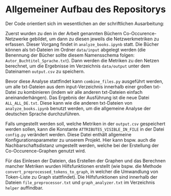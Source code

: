 # Allgemeiner Aufbau des Repositorys
Der Code orientiert sich im wesentlichen an der schriftlichen Ausarbeitung:

Zuerst wurden zu den in der Arbeit genannten Büchern Co-Occurence-Netzwerke gebildet, um dann zu diesen jeweils die Netzwerkmetriken zu erfassen. 
Dieser Vorgang findet in `analyze_books.ipynb` statt. Die Bücher können als txt-Dateien im Ordner `data/input` abgelegt werden (die Benennung der Bücher sollte diesem Namensschema folgen: `Autor_Buchtitel_Sprache.txt`). Dann werden die Metriken zu den Netzen berechnet, um die Ergebnisse im Verzeichnis `data/output` unter dem Dateinamen `output.csv` zu speichern.

Bevor diese Analyse stattfindet kann `combine_files.py` ausgeführt werden, um alle txt-Dateien aus dem input-Verzeichnis innerhalb einer großen txt-Datei zu kombinieren (indem wir alle anderen txt-Dateien einfach aneinanderhängen). Das Ergebnis der Ausführung ist die neue Datei `ALL_ALL_DE.txt`. Diese kann wie die anderen txt-Dateien von `analyze_books.ipynb` benutzt werden, um die allgemeine Analyse der deutschen Sprache durchzuführen. 

Falls umgestellt werden soll, welche Metriken in der `output.csv` gespeichert werden sollen, kann die Konstante `ATTRIBUTES_VISIBLE_IN_FILE` in der Datei `config.py` verändert werden. Diese Datei enthält allgemeine Konfigurationsparameter zu unserem Projekt. Hier kann bspw. auch die Nachbarschaftsdistanz umgestellt werden, welche bei der Erstellung der Co-Occurence-Graphen genutzt wird. 

Für das Einlesen der Dateien, das Erstellen der Graphen und das Berechnen mancher Metriken wurden Hilfsfunktionen erstellt (wie bspw. die Methode `convert_preprocessed_tokens_to_graph`, in welcher die Umwandlung von Token-Liste zu Graph stattfindet). Die Hilfsfunktionen sind innerhalb der Dateien `file_preprocessor.txt` und `graph_analyzer.txt` im Verzeichnis `helper` auffindbar. 


